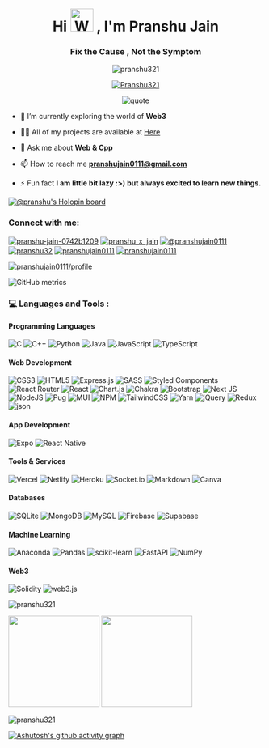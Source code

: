 <h1 align="center">Hi <img src="https://raw.githubusercontent.com/nixin72/nixin72/master/wave.gif" 
         alt="Waving hand animated gif"
         height="45"
         width="45" /> , I'm Pranshu Jain</h1>
<h3 align="center">Fix the Cause ,  Not the Symptom</h3>

<p align="center"> <img src="https://komarev.com/ghpvc/?username=pranshu321&label=Profile%20views&color=0aff33&style=plastic" alt="pranshu321" /> </p>


<p align="center"> <a href="https://github.com/ryo-ma/github-profile-trophy"><img src="https://github-profile-trophy.vercel.app/?username=Pranshu321&column=4&margin-w=20&margin-h=15" alt="Pranshu321" /></a> </p>
         
<p align="center"> <img src="https://quotes-github-readme.vercel.app/api?type=horizontal&theme=dark" alt="quote" /> </p>
         

- 🌱 I’m currently exploring the world of **Web3**

- 👨‍💻 All of my projects are available at [Here](https://github.com/Pranshu321)

- 💬 Ask me about **Web & Cpp**

- 📫 How to reach me **pranshujain0111@gmail.com**

- ⚡ Fun fact **I am little bit lazy :>) but always excited to learn new things.**

[![@pranshu's Holopin board](https://holopin.me/pranshu)](https://holopin.io/@pranshu)

<h3 align="left">Connect with me:</h3>
<p align="left">
<a href="https://linkedin.com/in/pranshu-jain-0742b1209" target="blank"><img align="center" src="https://img.shields.io/badge/LinkedIn-0077B5?style=for-the-badge&logo=linkedin&logoColor=white" alt="pranshu-jain-0742b1209" /></a>
<a href="https://instagram.com/pranshu_x_jain" target="blank"><img align="center" src="https://img.shields.io/badge/Instagram-E4405F?style=for-the-badge&logo=instagram&logoColor=white" alt="pranshu_x_jain"  /></a>
<a href="https://medium.com/@Pranshu_Jain" target="blank"><img align="center" src="https://img.shields.io/badge/Medium-12100E?style=for-the-badge&logo=medium&logoColor=white" alt="@pranshujain0111"  /></a>
<a href="https://www.codechef.com/users/pranshu32" target="blank"><img align="center" src="https://img.shields.io/badge/Codechef-%23B92B27.svg?&style=for-the-badge&logo=Codechef&logoColor=white" alt="pranshu32"  /></a>
<a href="https://www.hackerrank.com/pranshujain0111" target="blank"><img align="center" src="https://img.shields.io/badge/-Hackerrank-2EC866?style=for-the-badge&logo=HackerRank&logoColor=white" alt="pranshujain0111"  /></a>
<a href="https://www.leetcode.com/pranshujain0111" target="blank"><img align="center" src="https://img.shields.io/badge/-LeetCode-FFA116?style=for-the-badge&logo=LeetCode&logoColor=black" alt="pranshujain0111"  /></a>
         
<a href="https://auth.geeksforgeeks.org/user/pranshujain0111/profile" target="blank"><img align="center" src="https://img.shields.io/badge/GeeksforGeeks-298D46?style=for-the-badge&logo=geeksforgeeks&logoColor=white" alt="pranshujain0111/profile"  /></a>
</p>

![GitHub metrics](https://metrics.lecoq.io/Pranshu321)  

<h3 align="left">💻 Languages and Tools :</h3>

<h4> Programming Languages </h4>

![C](https://img.shields.io/badge/c-%2300599C.svg?style=for-the-badge&logo=c&logoColor=white) 
![C++](https://img.shields.io/badge/c++-%2300599C.svg?style=for-the-badge&logo=c%2B%2B&logoColor=white) 
![Python](https://img.shields.io/badge/python-3670A0?style=for-the-badge&logo=python&logoColor=ffdd54)
![Java](https://img.shields.io/badge/java-%23ED8B00.svg?style=for-the-badge&logo=java&logoColor=white)
![JavaScript](https://img.shields.io/badge/javascript-%23323330.svg?style=for-the-badge&logo=javascript&logoColor=%23F7DF1E)
![TypeScript](https://img.shields.io/badge/typescript-%23007ACC.svg?style=for-the-badge&logo=typescript&logoColor=white)

<h4> Web Development </h4>

![CSS3](https://img.shields.io/badge/css3-%231572B6.svg?style=for-the-badge&logo=css3&logoColor=white) ![HTML5](https://img.shields.io/badge/html5-%23E34F26.svg?style=for-the-badge&logo=html5&logoColor=white) ![Express.js](https://img.shields.io/badge/express.js-%23404d59.svg?style=for-the-badge&logo=express&logoColor=%2361DAFB) ![SASS](https://img.shields.io/badge/SASS-hotpink.svg?style=for-the-badge&logo=SASS&logoColor=white) ![Styled Components](https://img.shields.io/badge/styled--components-DB7093?style=for-the-badge&logo=styled-components&logoColor=white) ![React Router](https://img.shields.io/badge/React_Router-CA4245?style=for-the-badge&logo=react-router&logoColor=white) ![React](https://img.shields.io/badge/react-%2320232a.svg?style=for-the-badge&logo=react&logoColor=%2361DAFB) ![Chart.js](https://img.shields.io/badge/chart.js-F5788D.svg?style=for-the-badge&logo=chart.js&logoColor=white) ![Chakra](https://img.shields.io/badge/chakra-%234ED1C5.svg?style=for-the-badge&logo=chakraui&logoColor=white) ![Bootstrap](https://img.shields.io/badge/bootstrap-%23563D7C.svg?style=for-the-badge&logo=bootstrap&logoColor=white) ![Next JS](https://img.shields.io/badge/Next-black?style=for-the-badge&logo=next.js&logoColor=white) ![NodeJS](https://img.shields.io/badge/node.js-6DA55F?style=for-the-badge&logo=node.js&logoColor=white) ![Pug](https://img.shields.io/badge/Pug-FFF?style=for-the-badge&logo=pug&logoColor=A86454) ![MUI](https://img.shields.io/badge/MUI-%230081CB.svg?style=for-the-badge&logo=material-ui&logoColor=white) ![NPM](https://img.shields.io/badge/NPM-%23000000.svg?style=for-the-badge&logo=npm&logoColor=white) ![TailwindCSS](https://img.shields.io/badge/tailwindcss-%2338B2AC.svg?style=for-the-badge&logo=tailwind-css&logoColor=white) ![Yarn](https://img.shields.io/badge/yarn-%232C8EBB.svg?style=for-the-badge&logo=yarn&logoColor=white) ![jQuery](https://img.shields.io/badge/jquery-%230769AD.svg?style=for-the-badge&logo=jquery&logoColor=white) ![Redux](https://img.shields.io/badge/redux-%23593d88.svg?style=for-the-badge&logo=redux&logoColor=white) ![json](https://img.shields.io/badge/JSON-000000.svg?style=for-the-badge&logo=JSON&logoColor=white)

<h4> App Development </h4>

![Expo](https://img.shields.io/badge/expo-1C1E24?style=for-the-badge&logo=expo&logoColor=#D04A37)   ![React Native](https://img.shields.io/badge/react_native-%2320232a.svg?style=for-the-badge&logo=react&logoColor=%2361DAFB)

<h4>Tools & Services </h4>

![Vercel](https://img.shields.io/badge/vercel-%23000000.svg?style=for-the-badge&logo=vercel&logoColor=white)
![Netlify](https://img.shields.io/badge/netlify-%23000000.svg?style=for-the-badge&logo=netlify&logoColor=#00C7B7) 
![Heroku](https://img.shields.io/badge/heroku-%23430098.svg?style=for-the-badge&logo=heroku&logoColor=white)
![Socket.io](https://img.shields.io/badge/Socket.io-black?style=for-the-badge&logo=socket.io&badgeColor=010101)
![Markdown](https://img.shields.io/badge/markdown-%23000000.svg?style=for-the-badge&logo=markdown&logoColor=white)
![Canva](https://img.shields.io/badge/Canva-%2300C4CC.svg?style=for-the-badge&logo=Canva&logoColor=white) 

<h4> Databases </h4>

![SQLite](https://img.shields.io/badge/sqlite-%2307405e.svg?style=for-the-badge&logo=sqlite&logoColor=white) ![MongoDB](https://img.shields.io/badge/MongoDB-%234ea94b.svg?style=for-the-badge&logo=mongodb&logoColor=white) ![MySQL](https://img.shields.io/badge/mysql-%2300f.svg?style=for-the-badge&logo=mysql&logoColor=white)
![Firebase](https://img.shields.io/badge/firebase-%23039BE5.svg?style=for-the-badge&logo=firebase)
![Supabase](https://img.shields.io/badge/Supabase-3ECF8E?style=for-the-badge&logo=supabase&logoColor=white)

<h4> Machine Learning </h4>

![Anaconda](https://img.shields.io/badge/Anaconda-%2344A833.svg?style=for-the-badge&logo=anaconda&logoColor=white) ![Pandas](https://img.shields.io/badge/pandas-%23150458.svg?style=for-the-badge&logo=pandas&logoColor=white) ![scikit-learn](https://img.shields.io/badge/scikit--learn-%23F7931E.svg?style=for-the-badge&logo=scikit-learn&logoColor=white) ![FastAPI](https://img.shields.io/badge/FastAPI-005571?style=for-the-badge&logo=fastapi) ![NumPy](https://img.shields.io/badge/numpy-%23013243.svg?style=for-the-badge&logo=numpy&logoColor=white)

<h4> Web3 </h4>

![Solidity](https://img.shields.io/badge/Solidity-%23363636.svg?style=for-the-badge&logo=solidity&logoColor=white) ![web3.js](https://img.shields.io/badge/Web3.js-F16822.svg?style=for-the-badge&logo=web3dotjs&logoColor=white)

<p><img align="center" src="https://github-readme-stats.vercel.app/api/top-langs?username=pranshu321&show_icons=true&locale=en&layout=compact" alt="pranshu321" /></p>


<img height="180em" src="https://github-profile-summary-cards.vercel.app/api/cards/profile-details?username=Pranshu321&theme=github_dark" />
<img height="180em" src="https://github-profile-summary-cards.vercel.app/api/cards/stats?username=Pranshu321&theme=github_dark"/>

<p><img align="center" src="https://github-readme-streak-stats.herokuapp.com/?user=pranshu321&" alt="pranshu321" /></p>

[![Ashutosh's github activity graph](https://github-readme-activity-graph.cyclic.app/graph?username=Pranshu321&bg_color=000000&color=9e4c98&line=9e4c98&point=ff8585&area=true&hide_border=true)](https://github.com/ashutosh00710/github-readme-activity-graph)
